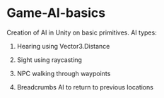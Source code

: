 # Game-AI-basics
Creation of AI in Unity on basic primitives. AI types: 

1. Hearing using Vector3.Distance

2. Sight using raycasting

3. NPC walking through waypoints

4. Breadcrumbs AI to return to previous locations
